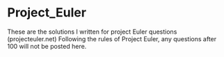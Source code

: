 # Project_Euler
These are the solutions I written for project Euler questions (projecteuler.net)
Following the rules of Project Euler, any questions after 100 will not be posted here.